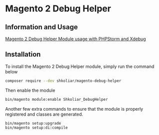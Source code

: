 # Magento 2 Debug Helper

## Information and Usage

<a href="https://shkoliar.com/articles/magento-2-debug-helper-module-usage-with-phpstorm-and-xdebug/" target="_blank">Magento 2 Debug Helper Module usage with PHPStorm and Xdebug</a>

## Installation

To install the Magento 2 Debug Helper module, simply run the command below

```bash
composer require --dev shkoliar/magento-debug-helper
```

Then enable the module

```bash
bin/magento module:enable Shkoliar_DebugHelper
```

Another few extra commands to ensure that the module is properly registered and classes are generated.

```bash
bin/magento setup:upgrade
bin/magento setup:di:compile
```